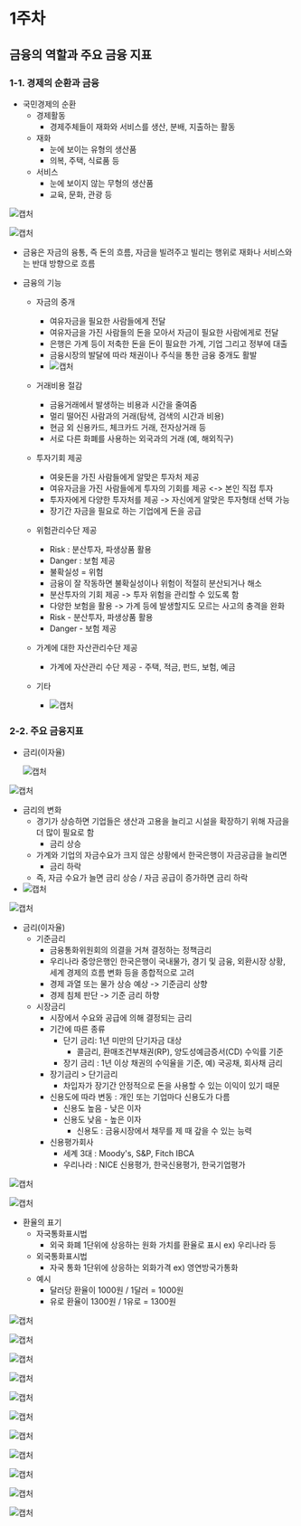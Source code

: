 # 1주차



## 금융의 역할과 주요 금융 지표



### 1-1. 경제의 순환과 금융

- 국민경제의 순환
  - 경제활동
    - 경제주체들이 재화와 서비스를 생산, 분배, 지출하는 활동
  - 재화
    - 눈에 보이는 유형의 생산품
    - 의복, 주택, 식료품 등
  - 서비스
    - 눈에 보이지 않는 무형의 생산품
    - 교육, 문화, 관광 등

![캡처](md-images/%EC%BA%A1%EC%B2%98.PNG)

![캡처](md-images/%EC%BA%A1%EC%B2%98-1638081599972.PNG)

- 금융은 자금의 융통, 즉 돈의 흐름, 자금을 빌려주고 빌리는 행위로 재화나 서비스와는 반대 방향으로 흐름

- 금융의 기능

  - 자금의 중개
    - 여유자금을 필요한 사람들에게 전달
    - 여유자금을 가진 사람들의 돈을 모아서 자금이 필요한 사람에게로 전달
    - 은행은 가계 등이 저축한 돈을 돈이 필요한 가계, 기업 그리고 정부에 대출
    - 금융시장의 발달에 따라 채권이나 주식을 통한 금융 중개도 활발
    - ![캡처](md-images/%EC%BA%A1%EC%B2%98-1638081792320.PNG)
  - 거래비용 절감
    - 금융거래에서 발생하는 비용과 시간을 줄여줌
    - 멀리 떨어진 사람과의 거래(탐색, 검색의 시간과 비용)
    - 현금 외 신용카드, 체크카드 거래, 전자상거래 등
    - 서로 다른 화폐를 사용하는 외국과의 거래 (예, 해외직구)
  - 투자기회 제공
    - 여윳돈을 가진 사람들에게 알맞은 투자처 제공
    - 여유자금을 가진 사람들에게 투자의 기회를 제공 <-> 본인 직접 투자
    - 투자자에게 다양한 투자처를 제공 -> 자신에게 알맞은 투자형태 선택 가능
    - 장기간 자금을 필요로 하는 기업에게 돈을 공급
  - 위험관리수단 제공
    - Risk : 분산투자, 파생상품 활용
    - Danger : 보험 제공
    - 불확실성 = 위험
    - 금융이 잘 작동하면 불확실성이나 위험이 적절히 분산되거나 해소
    - 분산투자의 기회 제공 -> 투자 위험을 관리할 수 있도록 함
    - 다양한 보험을 활용 -> 가계 등에 발생할지도 모르는 사고의 충격을 완화
    - Risk - 분산투자, 파생상품 활용
    - Danger - 보험 제공

  - 가계에 대한 자산관리수단 제공
    - 가계에 자산관리 수단 제공 - 주택, 적금, 펀드, 보험, 예금
  - 기타
    - ![캡처](md-images/%EC%BA%A1%EC%B2%98-1638082129489.PNG)

### 2-2. 주요 금융지표

- 금리(이자율)

  ![캡처](md-images/%EC%BA%A1%EC%B2%98-1638169633064.PNG)

![캡처](md-images/%EC%BA%A1%EC%B2%98-1638169696991.PNG)

- 금리의 변화
  - 경기가 상승하면 기업들은 생산과 고용을 늘리고 시설을 확장하기 위해 자금을 더 많이 필요로 함
    - 금리 상승
  - 가계와 기업의 자금수요가 크지 않은 상황에서 한국은행이 자금공급을 늘리면
    - 금리 하락
  - 즉, 자금 수요가 늘면 금리 상승 / 자금 공급이 증가하면 금리 하락
- ![캡처](md-images/%EC%BA%A1%EC%B2%98-1638169908447.PNG)

![캡처](md-images/%EC%BA%A1%EC%B2%98-1638169937791.PNG)

- 금리(이자율)
  - 기준금리
    - 금융통화위원회의 의결을 거쳐 결정하는 정책금리
    - 우리나라 중앙은행인 한국은행이 국내물가, 경기 및 금융, 외환시장 상황, 세계 경제의 흐름 변화 등을 종합적으로 고려
    - 경제 과열 또는 물가 상승 예상 -> 기준금리 상향
    - 경제 침체 판단 -> 기준 금리 하향
  - 시장금리
    - 시장에서 수요와 공급에 의해 결정되는 금리
    - 기간에 따른 종류
      - 단기 금리: 1년 미만의 단기자금 대상
        - 콜금리, 환매조건부채권(RP), 양도성예금증서(CD) 수익률 기준
      - 장기 금리 : 1년 이상 채권의 수익율을 기준, 예) 국공채, 회사채 금리
    - 장기금리 > 단기금리
      - 차입자가 장기간 안정적으로 돈을 사용할 수 있는 이익이 있기 때문
    - 신용도에 따라 변동 : 개인 또는 기업마다 신용도가 다름
      - 신용도 높음 - 낮은 이자
      - 신용도 낮음 - 높은 이자
        - 신용도 : 금융시장에서 채무를 제 때 갚을 수 있는 능력
    - 신용평가회사
      - 세계 3대 : Moody's, S&P, Fitch IBCA
      - 우리나라 : NICE 신용평가, 한국신용평가, 한국기업평가

![캡처](md-images/%EC%BA%A1%EC%B2%98-1638170391971.PNG)

![캡처](md-images/%EC%BA%A1%EC%B2%98-1638170451377.PNG)

- 환율의 표기
  - 자국통화표시법
    - 외국 화폐 1단위에 상응하는 원화 가치를 환율로 표시 ex) 우리나라 등
  - 외국통화표시법
    - 자국 통화 1단위에 상응하는 외화가격 ex) 영연방국가통화
  - 예시
    - 달러당 환율이 1000원 / 1달러 = 1000원
    - 유로 환율이 1300원 / 1유로 = 1300원

![캡처](md-images/%EC%BA%A1%EC%B2%98-1638170566541.PNG)

![캡처](md-images/%EC%BA%A1%EC%B2%98-1638170583232.PNG)

![캡처](md-images/%EC%BA%A1%EC%B2%98-1638170603293.PNG)

![캡처](md-images/%EC%BA%A1%EC%B2%98-1638170651291.PNG)

![캡처](md-images/%EC%BA%A1%EC%B2%98-1638170721745.PNG)

![캡처](md-images/%EC%BA%A1%EC%B2%98-1638170762945.PNG)

![캡처](md-images/%EC%BA%A1%EC%B2%98-1638170778143.PNG)

![캡처](md-images/%EC%BA%A1%EC%B2%98-1638170825042.PNG)

![캡처](md-images/%EC%BA%A1%EC%B2%98-1638170877589.PNG)

![캡처](md-images/%EC%BA%A1%EC%B2%98-1638170941658.PNG)

![캡처](md-images/%EC%BA%A1%EC%B2%98-1638170959281.PNG)

